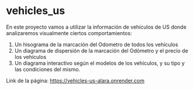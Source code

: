 # vehicles_us


En este proyecto vamos a utilizar la información de vehículos de US donde
analizaremos visualmente ciertos comportamientos:

1. Un hisograma de la marcación del Odometro de todos los vehículos
2. Un diagrama de dispersión de la marcación del Odómetro y el precio de los vehículos
3. Un diagrama interactivo según el modelos de los vehículos, y su tipo y las condiciones del mismo.


Link de la página:  https://vehicles-us-alara.onrender.com